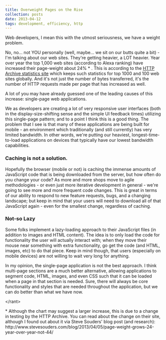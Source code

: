 ```yaml
---
title: Overweight Pages on the Rise
collection: posts
date: 2013-04-12
tags: development, efficiency, http
---
```


Web developers, I mean this with the utmost seriousness, we have a weight problem.

No, no... not YOU personally (well, maybe... we sit on our butts quite a bit) - I'm talking about our web sites. They're getting heavier, a LOT heavier. Year over year the top 1,000 web sites (according to Alexa ranking) have increased their page-weight about 24% * . This is according to the [HTTP Archive statistics site](http://httparchive.org/trends.php?s=Top1000&minlabel=Apr+1+2012&maxlabel=Apr+1+2013) which keeps such statistics for top 1000 and 100 web sites globally. And it's not just the number of bytes transferred, it's the number of HTTP requests made per page that has increased as well.

A lot of you may have already guessed one of the leading causes of this increase: single-page web applications.

We as developers are creating a lot of very responsive user interfaces (both in the display-size-shifting sense and the simple UI feedback times) utilizing this single-page pattern; and to a point I think this is a good thing. The problem that I see is that many of these applications are being built for mobile - an environment which traditionally (and still currently) has very limited bandwidth. In other words, we're putting our heaviest, longest-time-to-load applications on devices that typically have our lowest bandwidth capabilities.

### Caching is not a solution.

Hopefully the browser (mobile or not) is caching the immense amounts of JavaScript code that is being downloaded from the server, but how often do you change your code? As more and more shops move to agile methodologies - or even just more iterative development in general - we're going to see more and more frequent code changes. This is great in terms of our ability to respond to new feature requests, bugs, and a changing landscape; but keep in mind that your users will need to download all of that JavaScript again - even for the smallest change, regardless of caching.

### Not-so Lazy

Some folks implement a lazy-loading approach to their JavaScript files (in addition to images and HTML content). The idea is to only load the code for functionality the user will actually interact with; when they move their mouse near something with extra functionality, go get the code (and HTML, images, etc) to do that piece. Keep in mind though, that users (especially on mobile devices) are not willing to wait very long for anything.

In my opinion, the single-page application is not the best approach. I think multi-page sections are a much better alternative, allowing applications to segment code, HTML, images, and even CSS such that it can be loaded when a page in that section is needed. Sure, there will always be core functionality and styles that are needed throughout the application, but we can do better than what we have now.

&lt;/rant&gt;

<p class='footnote'>* Although the chart may suggest a larger increase, this is due to a change in testing by the HTTP Archive. You can read about the change on their site, although I found out about it via Steve Souders' blog post (and research): http://www.stevesouders.com/blog/2013/04/05/page-weight-grows-24-year-over-year-not-44/</p>
